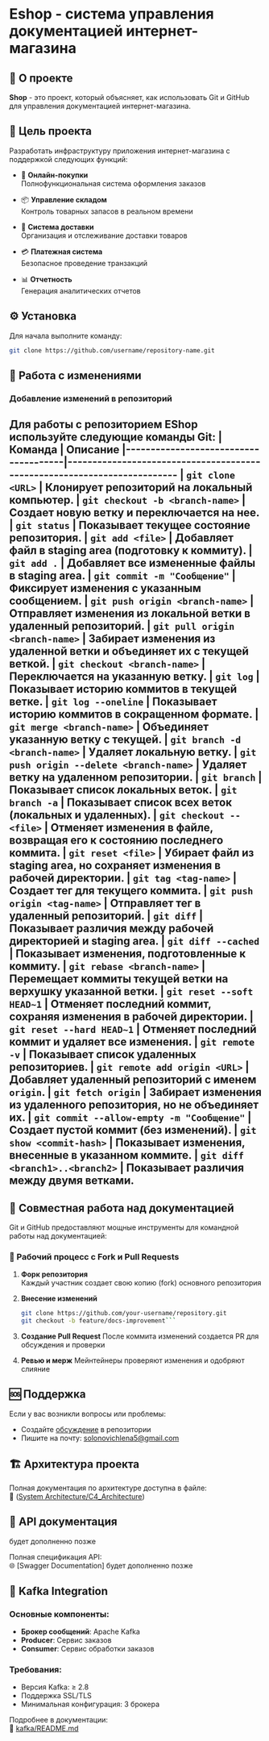 # Eshop - система управления документацией интернет-магазина

## 📝 О проекте

**Shop** - это проект, который объясняет, как использовать Git и GitHub для управления документацией интернет-магазина.

## 🎯 Цель проекта

Разработать инфраструктуру приложения интернет-магазина с поддержкой следующих функций:

- 🛒 **Онлайн-покупки**  
  Полнофункциональная система оформления заказов

- 📦 **Управление складом**  
  Контроль товарных запасов в реальном времени

- 🚚 **Система доставки**  
  Организация и отслеживание доставки товаров

- 💳 **Платежная система**  
  Безопасное проведение транзакций

- 📊 **Отчетность**  
  Генерация аналитических отчетов

## ⚙️ Установка
Для начала выполните команду:
```bash
git clone https://github.com/username/repository-name.git
```
## 🔄 Работа с изменениями

### Добавление изменений в репозиторий

Для работы с репозиторием EShop используйте следующие команды Git:
| Команда | Описание 
|--------------------------------------|-------------------------------------------------------------------------
| `git clone <URL>` | Клонирует репозиторий на локальный компьютер. 
| `git checkout -b <branch-name>` | Создает новую ветку и переключается на нее. 
| `git status` | Показывает текущее состояние репозитория. 
| `git add <file>` | Добавляет файл в staging area (подготовку к коммиту). 
| `git add .` | Добавляет все измененные файлы в staging area. 
| `git commit -m "Сообщение"` | Фиксирует изменения с указанным сообщением. 
| `git push origin <branch-name>` | Отправляет изменения из локальной ветки в удаленный репозиторий. 
| `git pull origin <branch-name>` | Забирает изменения из удаленной ветки и объединяет их с текущей веткой.
| `git checkout <branch-name>` | Переключается на указанную ветку. 
| `git log` | Показывает историю коммитов в текущей ветке. 
| `git log --oneline` | Показывает историю коммитов в сокращенном формате. 
| `git merge <branch-name>` | Объединяет указанную ветку с текущей. 
| `git branch -d <branch-name>` | Удаляет локальную ветку. 
| `git push origin --delete <branch-name>` | Удаляет ветку на удаленном репозитории. 
| `git branch` | Показывает список локальных веток. 
| `git branch -a` | Показывает список всех веток (локальных и удаленных). 
| `git checkout -- <file>` | Отменяет изменения в файле, возвращая его к состоянию последнего коммита.
| `git reset <file>` | Убирает файл из staging area, но сохраняет изменения в рабочей директории.
| `git tag <tag-name>` | Создает тег для текущего коммита. 
| `git push origin <tag-name>` | Отправляет тег в удаленный репозиторий. 
| `git diff` | Показывает различия между рабочей директорией и staging area. 
| `git diff --cached` | Показывает изменения, подготовленные к коммиту. 
| `git rebase <branch-name>` | Перемещает коммиты текущей ветки на верхушку указанной ветки. 
| `git reset --soft HEAD~1` | Отменяет последний коммит, сохраняя изменения в рабочей директории. 
| `git reset --hard HEAD~1` | Отменяет последний коммит и удаляет все изменения. 
| `git remote -v` | Показывает список удаленных репозиториев. 
| `git remote add origin <URL>` | Добавляет удаленный репозиторий с именем `origin`. 
| `git fetch origin` | Забирает изменения из удаленного репозитория, но не объединяет их. 
| `git commit --allow-empty -m "Сообщение"` | Создает пустой коммит (без изменений). 
| `git show <commit-hash>` | Показывает изменения, внесенные в указанном коммите. 
| `git diff <branch1>..<branch2>` | Показывает различия между двумя ветками. 
---


## 👥 Совместная работа над документацией

Git и GitHub предоставляют мощные инструменты для командной работы над документацией:

### 🔄 Рабочий процесс с Fork и Pull Requests

1. **Форк репозитория**  
   Каждый участник создает свою копию (fork) основного репозитория

2. **Внесение изменений**  
   ```bash
   git clone https://github.com/your-username/repository.git
   git checkout -b feature/docs-improvement```

3. **Создание Pull Request** 
После коммита изменений создается PR для обсуждения и проверки

4. **Ревью и мерж** 
Мейнтейнеры проверяют изменения и одобряют слияние


## 🆘 Поддержка

Если у вас возникли вопросы или проблемы:

- Создайте [обсуждение](https://github.com/username/repository-name/discussions) в репозитории
- Пишите на почту: [solonovichlena5@gmail.com](mailto:solonovichlena5@gmail.com)

## 🏗 Архитектура проекта

Полная документация по архитектуре доступна в файле:  
📄 ([System Architecture/C4_Architecture](https://github.com/AlenaShnai/Eshop/tree/main/System%20Architecture))

## 🔌 API документация

будет дополненно позже

Полная спецификация API:  
🌐 [Swagger Documentation]  будет дополненно позже

## 🚀 Kafka Integration

### Основные компоненты:

- **Брокер сообщений**: Apache Kafka
- **Producer**: Сервис заказов
- **Consumer**: Сервис обработки заказов

### Требования:

- Версия Kafka: ≥ 2.8
- Поддержка SSL/TLS
- Минимальная конфигурация: 3 брокера

Подробнее в документации:  
📂 [kafka/README.md](kafka/README.md)


